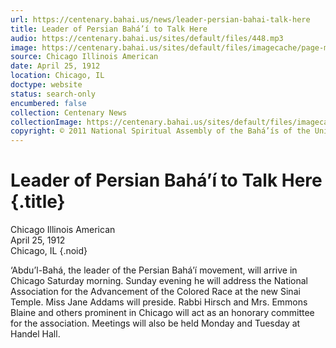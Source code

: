 ```yaml
---
url: https://centenary.bahai.us/news/leader-persian-bahai-talk-here
title: Leader of Persian Bahá’í to Talk Here
audio: https://centenary.bahai.us/sites/default/files/448.mp3
image: https://centenary.bahai.us/sites/default/files/imagecache/page-main-image/images/press_clippings/04-25-1912%20Chicago%20Ill%20American%20Leader%20of%20Persian%20Bahai%20To%20Talk.png
source: Chicago Illinois American
date: April 25, 1912
location: Chicago, IL
doctype: website
status: search-only
encumbered: false
collection: Centenary News
collectionImage: https://centenary.bahai.us/sites/default/files/imagecache/theme-image/main_image/abdulbaha-overview-small_0.jpg
copyright: © 2011 National Spiritual Assembly of the Bahá’ís of the United States
---
```



# Leader of Persian Bahá’í to Talk Here {.title}

Chicago Illinois American  
April 25, 1912  
Chicago, IL
{.noid}  



‘Abdu’l-Bahá, the leader of the Persian Bahá’í movement, will arrive in Chicago Saturday morning. Sunday evening he will address the National Association for the Advancement of the Colored Race at the new Sinai Temple. Miss Jane Addams will preside. Rabbi Hirsch and Mrs. Emmons Blaine and others prominent in Chicago will act as an honorary committee for the association. Meetings will also be held Monday and Tuesday at Handel Hall.